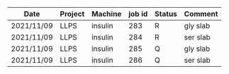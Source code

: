 |    Date     |   Project   |   Machine  |  job id  |  Status  |    Comment    |
| ----------- | ----------- | ---------- | -------- | -------- | ------------- |
| 2021/11/09  |    LLPS     |   insulin  |   283    |     R    |    gly slab   |
| 2021/11/09  |    LLPS     |   insulin  |   284    |     R    |    ser slab   |
| 2021/11/09  |    LLPS     |   insulin  |   285    |     Q    |    gly slab   |
| 2021/11/09  |    LLPS     |   insulin  |   286    |     Q    |    ser slab   |

